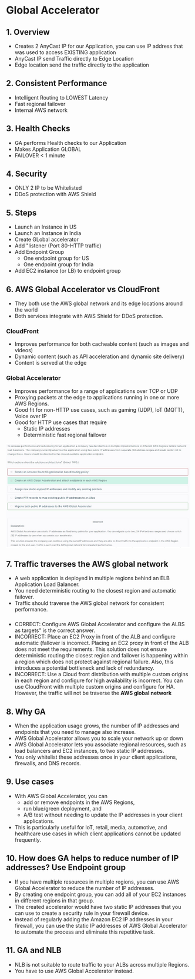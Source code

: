 # Global Accelerator
## 1. Overview		
- Creates 2 AnyCast IP for our Application, you can use IP address that was used to access EXISTING application		
- AnyCast IP send Traffic directly to Edge Location		
- Edge location send the traffic directly to the application		
## 2. Consistent Performance		
- Intelligent Routing to LOWEST Latency		
- Fast regional failover		
- Internal AWS network		
## 3. Health Checks		
- GA performs Health checks to our Application		
- Makes Application GLOBAL		
- FAILOVER < 1 minute		
## 4. Security		
- ONLY 2 IP to be Whitelisted		
- DDoS protection with AWS Shield		
## 5. Steps
- Launch an Instance in US
- Launch an Instance in India 
- Create GLobal accelerator
- Add "listener (Port 80-HTTP traffic) 
- Add Endpoint Group 
  - One endpoint group for US 
  - One endpoint group for India 
- Add EC2 instance (or LB) to endpoint group 

## 6. AWS Global Accelerator vs CloudFront 
- They both use the AWS global network and its edge locations around the world
- Both services integrate with AWS Shield for DDoS protection. 
### CloudFront
- Improves performance for both cacheable content (such as images and videos)
- Dynamic content (such as API acceleration and dynamic site delivery)
- Content is served at the edge 
### Global Accelerator
- Improves performance for a range of applications over TCP or UDP
- Proxying packets at the edge to applications running in one or more AWS Regions.
- Good fit for non-HTTP use cases, such as gaming (UDP), loT (MQTT), Voice over IP
- Good for HTTP use cases that require 
  - Static IP addresses
  - Deterministic fast regional failover 
<img src="images/4.png" width=500>

## 7. Traffic traverses the AWS global network
- A web application is deployed in multiple regions behind an ELB Application Load Balancer. 
- You need deterministic routing to the closest region and automatic failover. 
- Traffic should traverse the AWS global network for consistent performance.										
### 
- CORRECT: Configure AWS Global Accelerator and configure the ALBS as targets" is the correct answer. 
- INCORRECT: Place an EC2 Proxy in front of the ALB and configure automatic (fallover is incorrect. Placing an EC2 proxy in front of the ALB does not meet the requirements. This solution does not ensure deterministic routing the closest region and failover is happening within a region which does not protect against regional failure. Also, this introduces a potential bottleneck and lack of redundancy. 
- INCORRECT: Use a Cloud front distribution with multiple custom origins in each region and configure for high availability is incorrect. You can use  CloudFront with multiple custom origins and configure for HA. However, the traffic will not be traverse the **AWS global network**
## 8. Why GA
- When the application usage grows, the number of IP addresses and endpoints that you need to manage also increase.											
- AWS Global Accelerator allows you to scale your network up or down											
- AWS Global Accelerator lets you associate regional resources, such as load balancers and EC2 instances, to two static IP addresses. 											
- You only whitelist these addresses once in your client applications, firewalls, and DNS records.																						
## 9. Use cases											
- With AWS Global Accelerator, you can 
  - add or remove endpoints in the AWS Regions, 
  - run blue/green deployment, and 
  - A/B test without needing to update the IP addresses in your client applications.										
- This is particularly useful for IoT, retail, media, automotive, and healthcare use cases in which client applications cannot be updated frequently.																
## 10. How does GA helps to reduce number of IP addresses? Use Endpoint group											
- If you have multiple resources in multiple regions, you can use AWS Global Accelerator to reduce the number of IP addresses. 											
- By creating one endpoint group, you can add all of your EC2 instances in different regions in that group.											
- The created accelerator would have two static IP addresses that you can use to create a security rule in your firewall device.											
- Instead of regularly adding the Amazon EC2 IP addresses in your firewall, you can use the static IP addresses of AWS Global Accelerator to automate the process and eliminate this repetitive task.											
											
## 11. GA and NLB											
- NLB is not suitable to route traffic to your ALBs across multiple Regions. 
- You have to use AWS Global Accelerator instead.
